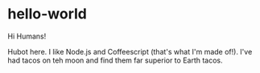 # hello-world

Hi Humans!

Hubot here. I like Node.js and Coffeescript (that's what I'm made of!). 
I've had tacos on teh moon and find them far superior to Earth tacos.
